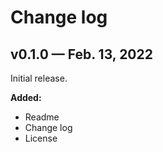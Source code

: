 # Change log

## v0.1.0 — Feb. 13, 2022

Initial release.

**Added:**

- Readme
- Change log
- License

